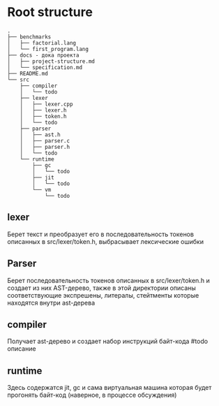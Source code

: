 # Root structure
```
.
├── benchmarks
│   ├── factorial.lang
│   └── first_program.lang
├── docs - дока проекта
│   ├── project-structure.md
│   └── specification.md
├── README.md 
└── src 
    ├── compiler
    │   └── todo
    ├── lexer
    │   ├── lexer.cpp
    │   ├── lexer.h
    │   ├── token.h
    │   └── todo
    ├── parser
    │   ├── ast.h
    │   ├── parser.c
    │   ├── parser.h
    │   └── todo
    └── runtime
        ├── gc
        │   └── todo
        ├── jit
        │   └── todo
        └── vm
            └── todo
```
## lexer
Берет текст и преобразует его в последовательность токенов описанных в src/lexer/token.h, выбрасывает лексические ошибки
## Parser
Берет последовательность токенов описанных в src/lexer/token.h и создает из них AST-дерево, также в этой директории описаны соответствующие экспрешены, литералы, стейтменты которые находятся внутри ast-дерева
## compiler
Получает ast-дерево и создает набор инструкций байт-кода #todo описание
## runtime
Здесь содержатся jit, gc и сама виртуальная машина которая будет прогонять байт-код (наверное, в процессе обсуждения)

